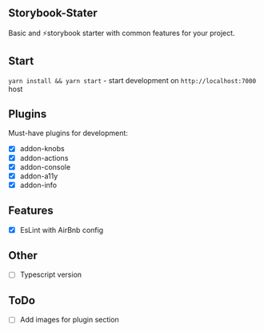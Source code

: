## Storybook-Stater

Basic and ⚡storybook starter with common features for your project.

## Start

`yarn install && yarn start` - start development on `http://localhost:7000` host

## Plugins

Must-have plugins for development:

- [x] addon-knobs
- [x] addon-actions
- [x] addon-console
- [x] addon-a11y
- [x] addon-info

## Features

- [x] EsLint with AirBnb config

## Other

- [ ] Typescript version

## ToDo

- [ ] Add images for plugin section
